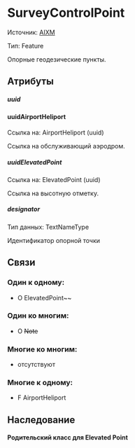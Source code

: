 SurveyControlPoint
====
Источник: [AIXM](https://extranet.eurocontrol.int/http://webprisme.cfmu.eurocontrol.int/aixmwiki_public/bin/view/AIXM/Class_SurveyControlPoint)

Тип: Feature

Опорные геодезические пункты.

## Атрибуты

##### uuid

#### uuidAirportHeliport
Ссылка на: AirportHeliport (uuid)

Ссылка на обслуживающий аэродром.

##### uuidElevatedPoint
Ссылка на: ElevatedPoint (uuid)

Ссылка на высотную отметку.

##### designator
Тип данных: TextNameType

Идентификатор опорной точки


## Связи

### Один к одному:

- O ElevatedPoint~~

### Один ко многим:

- O ~~Note~~

### Многие ко многим:

- отсутствуют

### Многие к одному:

- F AirportHeliport


## Наследование

#### Родительский класс для Elevated Point